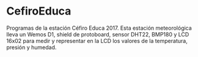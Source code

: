 # CefiroEduca
Programas de la estación Céfiro Educa 2017.
Esta estación meteorológica lleva un Wemos D1, shield de protoboard, sensor DHT22, BMP180 y LCD 16x02 para medir y representar en la LCD los valores de la temperatura, presión y humedad.
